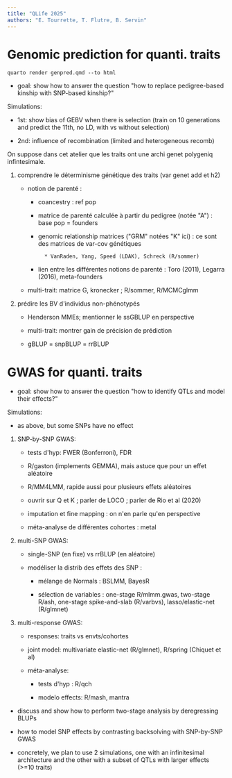 ```yaml
---
title: "QLife 2025"
authors: "E. Tourrette, T. Flutre, B. Servin"
---
```



<!-- pandoc README.md -t html -s -o README.html --toc -->



# Genomic prediction for quanti. traits

```
quarto render genpred.qmd --to html
```

* goal: show how to answer the question "how to replace pedigree-based kinship with SNP-based kinship?"

Simulations:

* 1st: show bias of GEBV when there is selection (train on 10 generations and predict the 11th, no LD, with vs without selection)

* 2nd: influence of recombination (limited and heterogeneous recomb)

On suppose dans cet atelier que les traits ont une archi genet polygeniq infintesimale.

1. comprendre le déterminisme génétique des traits (var genet add et h2)

    * notion de parenté :
    
        * coancestry : ref pop
    
        * matrice de parenté calculée à partir du pedigree (notée "A") : base pop = founders
        
        * genomic relationship matrices ("GRM" notées "K" ici) : ce sont des matrices de var-cov génétiques

                * VanRaden, Yang, Speed (LDAK), Schreck (R/sommer)
                
        * lien entre les différentes notions de parenté : Toro (2011), Legarra (2016), meta-founders
    
    * multi-trait: matrice G, kronecker ; R/sommer, R/MCMCglmm
    
2. prédire les BV d'individus non-phénotypés

    * Henderson MMEs; mentionner le ssGBLUP en perspective
    
    * multi-trait: montrer gain de précision de prédiction
    
    * gBLUP = snpBLUP = rrBLUP



# GWAS for quanti. traits

* goal: show how to answer the question "how to identify QTLs and model their effects?"

Simulations:

* as above, but some SNPs have no effect

1. SNP-by-SNP GWAS:

    * tests d'hyp: FWER (Bonferroni), FDR

    * R/gaston (implements GEMMA), mais astuce que pour un effet aléatoire
    
    * R/MM4LMM, rapide aussi pour plusieurs effets aléatoires
    
    * ouvrir sur Q et K ; parler de LOCO ; parler de Rio et al (2020)
    
    * imputation et fine mapping : on n'en parle qu'en perspective

    * méta-analyse de différentes cohortes : metal

2. multi-SNP GWAS:

    * single-SNP (en fixe) vs rrBLUP (en aléatoire)
    
    * modéliser la distrib des effets des SNP :
    
        * mélange de Normals : BSLMM, BayesR
        
        * sélection de variables : one-stage R/mlmm.gwas, two-stage R/ash, one-stage spike-and-slab (R/varbvs), lasso/elastic-net (R/glmnet)

3. multi-response GWAS:

    * responses: traits vs envts/cohortes
    
    * joint model: multivariate elastic-net (R/glmnet), R/spring (Chiquet et al)

    * méta-analyse:
    
        * tests d'hyp : R/qch
        
        * modelo effects: R/mash, mantra

* discuss and show how to perform two-stage analysis by deregressing BLUPs

* how to model SNP effects by contrasting backsolving with SNP-by-SNP GWAS

* concretely, we plan to use 2 simulations, one with an infinitesimal architecture and the other with a subset of QTLs with larger effects (>=10 traits) 
